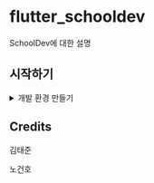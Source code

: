 # flutter_schooldev

SchoolDev에 대한 설명

## 시작하기
<details><summary>개발 환경 만들기</summary>
<p>
    <li>Android Studio 설치</li>
    <li>Flutter플러그인 설치</li>
    <li>Firebase 설정하기</li>    
</p>
</details>


## Credits

김태준

노건호 